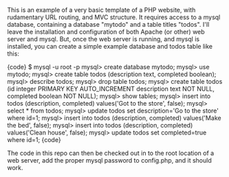 This is an example of a very basic template of a PHP website, with rudamentary URL routing, and MVC structure.
It requires access to a mysql database, containing a database "mytodo" and a table titles "todos". I'll leave the 
installation and configuration of both Apache (or other) web server and mysql. But, once the web server is running, 
and mysql is installed, you can create a simple example database and todos table like this:

{code}
$ mysql -u root -p
mysql> create database mytodo;
mysql> use mytodo;
mysql> create table todos (description text, completed boolean);
mysql> describe todos;
mysql> drop table todos;
mysql> create table todos (id integer PRIMARY KEY AUTO_INCREMENT description text NOT NULL, completed boolean NOT NULL);
mysql> show tables;
mysql> insert into todos (description, completed) values('Got to the store', false);
mysql> select * from todos;
mysql> update todos set description='Go to the store' where id=1;
mysql> insert into todos (description, completed) values('Make the bed', false);
mysql> insert into todos (description, completed) values('Clean house', false);
mysql> update todos set completed=true where id=1;
{code}

The code in this repo can then be checked out in to the root location of a web server, add the proper mysql password to
config.php, and it should work.
